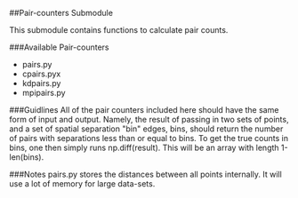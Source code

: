 ##Pair-counters Submodule

This submodule contains functions to calculate pair counts.

###Available Pair-counters
* pairs.py 
* cpairs.pyx
* kdpairs.py
* mpipairs.py

###Guidlines
All of the pair counters included here should have the same form of input and output. 
Namely, the result of passing in two sets of points, and a set of spatial separation 
"bin" edges, bins, should return the number of pairs with separations less than or equal to bins.
To get the true counts in bins, one then simply runs np.diff(result). This will be an 
array with length 1-len(bins).

###Notes
pairs.py stores the distances between all points internally. It will use a lot of 
memory for large data-sets. 


